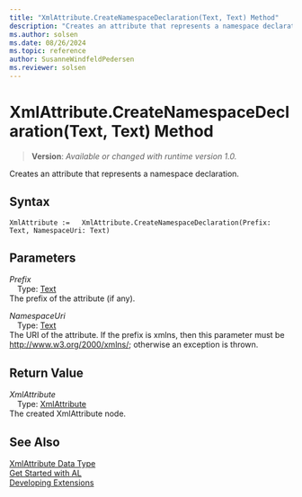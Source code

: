 ```yaml
---
title: "XmlAttribute.CreateNamespaceDeclaration(Text, Text) Method"
description: "Creates an attribute that represents a namespace declaration."
ms.author: solsen
ms.date: 08/26/2024
ms.topic: reference
author: SusanneWindfeldPedersen
ms.reviewer: solsen
---
```

[//]: # (START>DO_NOT_EDIT)
[//]: # (IMPORTANT:Do not edit any of the content between here and the END>DO_NOT_EDIT.)
[//]: # (Any modifications should be made in the .xml files in the ModernDev repo.)
# XmlAttribute.CreateNamespaceDeclaration(Text, Text) Method
> **Version**: _Available or changed with runtime version 1.0._

Creates an attribute that represents a namespace declaration.


## Syntax
```AL
XmlAttribute :=   XmlAttribute.CreateNamespaceDeclaration(Prefix: Text, NamespaceUri: Text)
```
## Parameters
*Prefix*  
&emsp;Type: [Text](../text/text-data-type.md)  
The prefix of the attribute (if any).  

*NamespaceUri*  
&emsp;Type: [Text](../text/text-data-type.md)  
The URI of the attribute. If the prefix is xmlns, then this parameter must be http://www.w3.org/2000/xmlns/; otherwise an exception is thrown.  


## Return Value
*XmlAttribute*  
&emsp;Type: [XmlAttribute](xmlattribute-data-type.md)  
The created XmlAttribute node.


[//]: # (IMPORTANT: END>DO_NOT_EDIT)
## See Also
[XmlAttribute Data Type](xmlattribute-data-type.md)  
[Get Started with AL](../../devenv-get-started.md)  
[Developing Extensions](../../devenv-dev-overview.md)